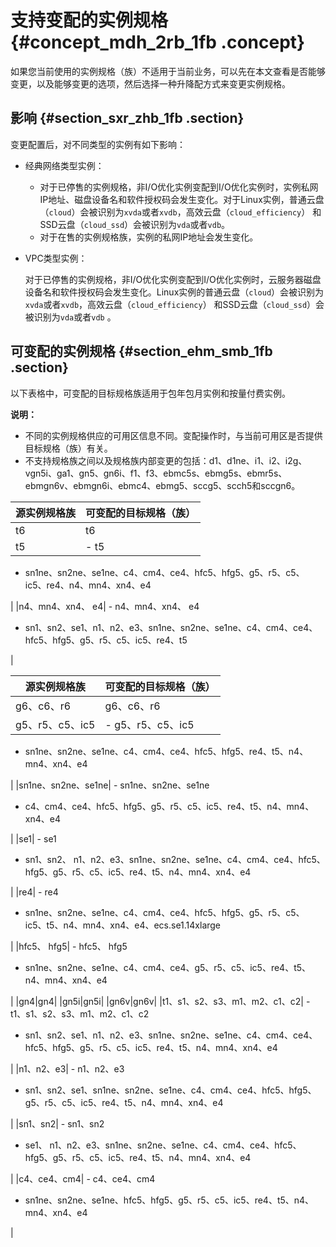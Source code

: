 # 支持变配的实例规格 {#concept_mdh_2rb_1fb .concept}

如果您当前使用的实例规格（族）不适用于当前业务，可以先在本文查看是否能够变更，以及能够变更的选项，然后选择一种升降配方式来变更实例规格。

## 影响 {#section_sxr_zhb_1fb .section}

变更配置后，对不同类型的实例有如下影响：

-   经典网络类型实例：
    -   对于已停售的实例规格，非I/O优化实例变配到I/O优化实例时，实例私网IP地址、磁盘设备名和软件授权码会发生变化。对于Linux实例，普通云盘（`cloud`）会被识别为`xvda`或者`xvdb`，高效云盘（`cloud_efficiency`） 和SSD云盘（`cloud_ssd`）会被识别为`vda`或者`vdb`。
    -   对于在售的实例规格族，实例的私网IP地址会发生变化。
-   VPC类型实例：

    对于已停售的实例规格，非I/O优化实例变配到I/O优化实例时，云服务器磁盘设备名和软件授权码会发生变化。Linux实例的普通云盘（`cloud`）会被识别为`xvda`或者`xvdb`，高效云盘（`cloud_efficiency`） 和SSD云盘（`cloud_ssd`）会被识别为`vda`或者`vdb` 。


## 可变配的实例规格 {#section_ehm_smb_1fb .section}

以下表格中，可变配的目标规格族适用于包年包月实例和按量付费实例。

**说明：** 

-   不同的实例规格供应的可用区信息不同。变配操作时，与当前可用区是否提供目标规格（族）有关。
-   不支持规格族之间以及规格族内部变更的包括：d1、d1ne、i1、i2、i2g、vgn5i、ga1、gn5、gn6i、f1、f3、ebmc5s、ebmg5s、ebmr5s、ebmgn6v、ebmgn6i、ebmc4、ebmg5、sccg5、scch5和sccgn6。

|源实例规格族|可变配的目标规格（族）|
|------|-----------|
|t6|t6|
|t5| -   t5
-   sn1ne、sn2ne、se1ne、c4、cm4、ce4、hfc5、hfg5、g5、r5、c5、ic5、re4、n4、mn4、xn4、e4

 |
|n4、mn4、xn4、 e4| -   n4、mn4、xn4、 e4
-   sn1、sn2、se1、n1、n2、e3、sn1ne、sn2ne、se1ne、c4、cm4、ce4、hfc5、hfg5、g5、r5、c5、ic5、re4、t5

 |

|源实例规格族|可变配的目标规格（族）|
|------|-----------|
|g6、c6、r6|g6、c6、r6|
|g5、r5、c5、ic5| -   g5、r5、c5、ic5
-   sn1ne、sn2ne、se1ne、c4、cm4、ce4、hfc5、hfg5、re4、t5、n4、mn4、xn4、e4

 |
|sn1ne、sn2ne、se1ne| -   sn1ne、sn2ne、se1ne
-   c4、cm4、ce4、hfc5、hfg5、g5、r5、c5、ic5、re4、t5、n4、mn4、xn4、e4

 |
|se1| -   se1
-   sn1、sn2、 n1、n2、e3、sn1ne、sn2ne、se1ne、c4、cm4、ce4、hfc5、hfg5、g5、r5、c5、ic5、re4、t5、n4、mn4、xn4、e4

 |
|re4| -   re4
-   sn1ne、sn2ne、se1ne、c4、cm4、ce4、hfc5、hfg5、g5、r5、c5、ic5、t5、n4、mn4、xn4、e4、ecs.se1.14xlarge

 |
|hfc5、 hfg5| -   hfc5、 hfg5
-   sn1ne、sn2ne、se1ne、c4、cm4、ce4、g5、r5、c5、ic5、re4、t5、n4、mn4、xn4、e4

 |
|gn4|gn4|
|gn5i|gn5i|
|gn6v|gn6v|
|t1、s1、s2、s3、m1、m2、c1、c2| -   t1、s1、s2、s3、m1、m2、c1、c2
-   sn1、sn2、se1、n1、n2、e3、sn1ne、sn2ne、se1ne、c4、cm4、ce4、hfc5、hfg5、g5、r5、c5、ic5、re4、t5、n4、mn4、xn4、e4

 |
|n1、n2、e3| -   n1、n2、e3
-   sn1、sn2、se1、sn1ne、sn2ne、se1ne、c4、cm4、ce4、hfc5、hfg5、g5、r5、c5、ic5、re4、t5、n4、mn4、xn4、e4

 |
|sn1、sn2| -   sn1、sn2
-   se1、 n1、n2、e3、sn1ne、sn2ne、se1ne、c4、cm4、ce4、hfc5、hfg5、g5、r5、c5、ic5、re4、t5、n4、mn4、xn4、e4

 |
|c4、ce4、cm4| -   c4、ce4、cm4
-   sn1ne、sn2ne、se1ne、hfc5、hfg5、g5、r5、c5、ic5、re4、t5、n4、mn4、xn4、e4

 |


